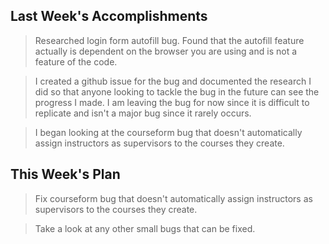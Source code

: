 ## Last Week's Accomplishments

> Researched login form autofill bug. Found that the
autofill feature actually is dependent on the browser
you are using and is not a feature of the code. 

> I created a github issue for the bug and documented
the research I did so that anyone looking to tackle the
bug in the future can see the progress I made. I am 
leaving the bug for now since it is difficult to replicate
and isn't a major bug since it rarely occurs.

> I began looking at the courseform bug that doesn't 
automatically assign instructors as supervisors to the
courses they create.

## This Week's Plan

> Fix courseform bug that doesn't automatically assign 
instructors as supervisors to the courses they create.

> Take a look at any other small bugs that can be fixed.